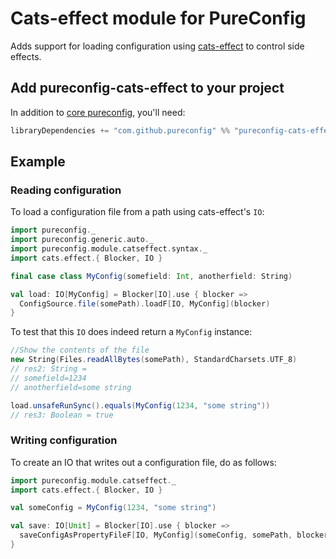 # Cats-effect module for PureConfig

Adds support for loading configuration using [cats-effect](https://github.com/typelevel/cats-effect) to control side effects.

## Add pureconfig-cats-effect to your project

In addition to [core pureconfig](https://github.com/pureconfig/pureconfig), you'll need:

```scala
libraryDependencies += "com.github.pureconfig" %% "pureconfig-cats-effect" % "0.12.2"
```

## Example

### Reading configuration

To load a configuration file from a path using cats-effect's `IO`:




```scala
import pureconfig._
import pureconfig.generic.auto._
import pureconfig.module.catseffect.syntax._
import cats.effect.{ Blocker, IO }

final case class MyConfig(somefield: Int, anotherfield: String)

val load: IO[MyConfig] = Blocker[IO].use { blocker =>
  ConfigSource.file(somePath).loadF[IO, MyConfig](blocker)
}
```

To test that this `IO` does indeed return a `MyConfig` instance:
```scala
//Show the contents of the file
new String(Files.readAllBytes(somePath), StandardCharsets.UTF_8)
// res2: String =
// somefield=1234
// anotherfield=some string

load.unsafeRunSync().equals(MyConfig(1234, "some string"))
// res3: Boolean = true
```

### Writing configuration

To create an IO that writes out a configuration file, do as follows:

```scala
import pureconfig.module.catseffect._
import cats.effect.{ Blocker, IO }

val someConfig = MyConfig(1234, "some string")

val save: IO[Unit] = Blocker[IO].use { blocker =>
  saveConfigAsPropertyFileF[IO, MyConfig](someConfig, somePath, blocker)
}
```

